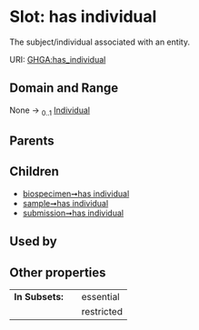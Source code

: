 
# Slot: has individual


The subject/individual associated with an entity.

URI: [GHGA:has_individual](https://w3id.org/GHGA/has_individual)


## Domain and Range

None &#8594;  <sub>0..1</sub> [Individual](Individual.md)

## Parents


## Children

 *  [biospecimen➞has individual](biospecimen_has_individual.md)
 *  [sample➞has individual](sample_has_individual.md)
 *  [submission➞has individual](submission_has_individual.md)

## Used by


## Other properties

|  |  |  |
| --- | --- | --- |
| **In Subsets:** | | essential |
|  | | restricted |

